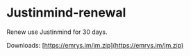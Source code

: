 # Justinmind-renewal

Renew use Justinmind for 30 days.

Downloads: [https://emrys.im/jm.zip](https://emrys.im/jm.zip)
